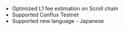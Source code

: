 - Optimized L1 fee estimation on Scroll chain
- Supported Conflux Testnet
- Supported new language - Japanese